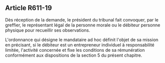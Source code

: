 Article R611-19
----
Dès réception de la demande, le président du tribunal fait convoquer, par le
greffier, le représentant légal de la personne morale ou le débiteur personne
physique pour recueillir ses observations.

L'ordonnance qui désigne le mandataire ad hoc définit l'objet de sa mission en
précisant, si le débiteur est un entrepreneur individuel à responsabilité
limitée, l'activité concernée et fixe les conditions de sa rémunération
conformément aux dispositions de la section 5 du présent chapitre.
